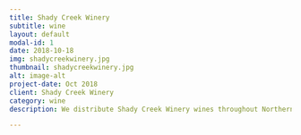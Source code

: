 ```yaml
---
title: Shady Creek Winery
subtitle: wine
layout: default
modal-id: 1
date: 2018-10-18
img: shadycreekwinery.jpg
thumbnail: shadycreekwinery.jpg
alt: image-alt
project-date: Oct 2018
client: Shady Creek Winery
category: wine
description: We distribute Shady Creek Winery wines throughout Northern Indiana stores.

---
```

